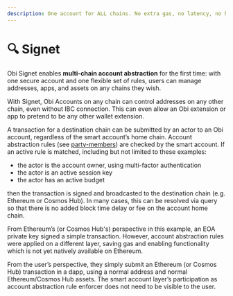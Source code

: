 ```yaml
---
description: One account for ALL chains. No extra gas, no latency, no hassle.
---
```


# 🔍 Signet

Obi Signet enables **multi-chain account abstraction** for the first time: with one secure account and one flexible set of rules, users can manage addresses, apps, and assets on any chains they wish.

With Signet, Obi Accounts on any chain can control addresses on any other chain, even without IBC connection. This can even allow an Obi extension or app to pretend to be any other wallet extension.

A transaction for a destination chain can be submitted by an actor to an Obi account, regardless of the smart account’s home chain. Account abstraction rules (see [party-members](../party-members/ "mention")) are checked by the smart account. If an active rule is matched, including but not limited to these examples:

* the actor is the account owner, using multi-factor authentication
* the actor is an active session key
* the actor has an active budget

then the transaction is signed and broadcasted to the destination chain (e.g. Ethereum or Cosmos Hub). In many cases, this can be resolved via query so that there is no added block time delay or fee on the account home chain.

From Ethereum’s (or Cosmos Hub's) perspective in this example, an EOA private key signed a simple transaction. However, account abstraction rules were applied on a different layer, saving gas and enabling functionality which is not yet natively available on Ethereum.

From the user’s perspective, they simply submit an Ethereum (or Cosmos Hub) transaction in a dapp, using a normal address and normal Ethereum/Cosmos Hub assets. The smart account layer’s participation as account abstraction rule enforcer does not need to be visible to the user.
